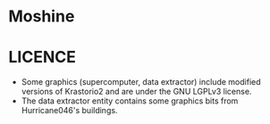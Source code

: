 # Moshine






# LICENCE
- Some graphics (supercomputer, data extractor) include modified versions of Krastorio2 and are under the GNU LGPLv3 license.
- The data extractor entity contains some graphics bits from Hurricane046's buildings.